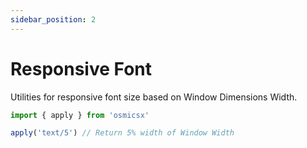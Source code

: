 ```yaml
---
sidebar_position: 2
---
```


# Responsive Font
Utilities for responsive font size based on Window Dimensions Width.
```javascript
import { apply } from 'osmicsx'

apply('text/5') // Return 5% width of Window Width
```
